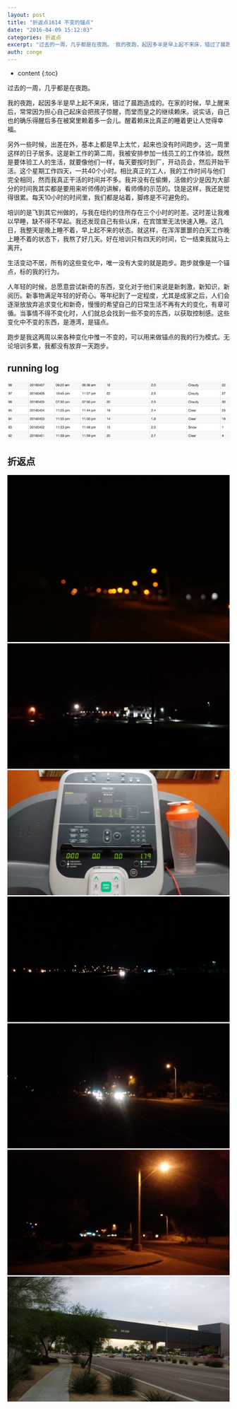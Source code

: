 ```yaml
---
layout: post
title: "折返点1614 不变的锚点"
date: "2016-04-09 15:12:03"
categories: 折返点
excerpt: "过去的一周，几乎都是在夜跑。 我的夜跑，起因多半是早上起不来床，错过了晨跑造成的。在家的时候，早上醒来后，常常因为担心自己起床会把孩子惊醒，而堂..."
auth: conge
---
```

* content
{:toc}

过去的一周，几乎都是在夜跑。

我的夜跑，起因多半是早上起不来床，错过了晨跑造成的。在家的时候，早上醒来后，常常因为担心自己起床会把孩子惊醒，而堂而皇之的继续赖床。说实话，自己也的确乐得醒后多在被窝里赖着多一会儿。醒着赖床比真正的睡着更让人觉得幸福。

另外一些时候，出差在外，基本上都是早上太忙，起来也没有时间跑步。这一周里这样的日子居多。这是新工作的第二周，我被安排参加一线员工的工作体验。既然是要体验工人的生活，就要像他们一样，每天要按时到厂，开动员会，然后开始干活。这个星期工作四天，一共40个小时。相比真正的工人，我的工作时间与他们完全相同，然而我真正干活的时间并不多。我并没有在偷懒，活做的少是因为大部分的时间我其实都是要用来听师傅的讲解，看师傅的示范的。饶是这样，我还是觉得很累。每天10小时的时间里，我们都是站着，脚疼是不可避免的。

培训的是飞到其它州做的，与我在纽约的住所存在三个小时的时差。这时差让我难以早睡，缺不得不早起。我还发现自己有些认床，在宾馆里无法快速入睡。这几日，我整天是晚上睡不着，早上起不来的状态。就这样，在浑浑噩噩的白天工作晚上睡不着的状态下，我熬了好几天。好在培训只有四天的时间，它一结束我就马上离开。

生活变动不居，所有的这些变化中，唯一没有大变的就是跑步。跑步就像是一个锚点，标的我的行为。

人年轻的时候，总愿意尝试新奇的东西，变化对于他们来说是新刺激，新知识，新阅历。新事物满足年轻的好奇心。等年纪到了一定程度，尤其是成家之后，人们会逐渐放放弃追求变化和新奇，慢慢的希望自己的日常生活不再有大的变化，有章可循。当事情不得不变化时，人们就总会找到一些不变的东西，以获取控制感。这些变化中不变的东西，是港湾，是锚点。

跑步是我这两周以来各种变化中惟一不变的，可以用来做锚点的我的行为模式。无论培训多累，我都没有放弃一天跑步。

## running log

![Week 14 log](/assets/images/折返点/118382-3d831fced6b647cb.png)

## 折返点

![20160401.jpg](/assets/images/折返点/118382-52d9cffe87ee4ab7.jpg)
![20160402.jpg](/assets/images/折返点/118382-1fd9b4e6b7362239.jpg)
![20160403.jpg](/assets/images/折返点/118382-9c3d0a3367b75037.jpg)
![20160404.jpg](/assets/images/折返点/118382-76e11e93e08824d3.jpg)
![20160405.jpg](/assets/images/折返点/118382-1707dd7d108c1c0d.jpg)
![20160406.jpg](/assets/images/折返点/118382-32189a3f8209f718.jpg)
![20160407.jpg](/assets/images/折返点/118382-cf0f151d011a1a18.jpg)
